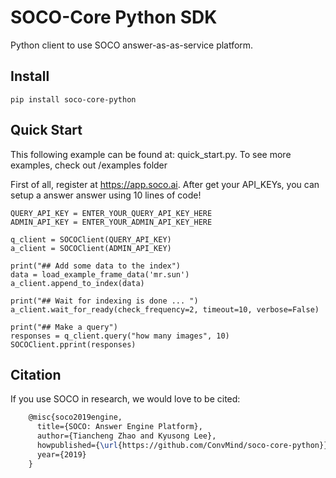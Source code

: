 # SOCO-Core Python SDK
Python client to use SOCO answer-as-as-service platform.

## Install 
    pip install soco-core-python
    
## Quick Start

This following example can be found at: quick_start.py. To see more examples, check out /examples folder

First of all, register at https://app.soco.ai. After get your API_KEYs, you can setup a answer answer 
using 10 lines of code!

    QUERY_API_KEY = ENTER_YOUR_QUERY_API_KEY_HERE
    ADMIN_API_KEY = ENTER_YOUR_ADMIN_API_KEY_HERE

    q_client = SOCOClient(QUERY_API_KEY)
    a_client = SOCOClient(ADMIN_API_KEY)

    print("## Add some data to the index")
    data = load_example_frame_data('mr.sun')
    a_client.append_to_index(data)

    print("## Wait for indexing is done ... ")
    a_client.wait_for_ready(check_frequency=2, timeout=10, verbose=False)

    print("## Make a query")
    responses = q_client.query("how many images", 10)
    SOCOClient.pprint(responses)
    
## Citation
If you use SOCO in research, we would love to be cited:

```latex
    @misc{soco2019engine,
      title={SOCO: Answer Engine Platform},
      author={Tiancheng Zhao and Kyusong Lee},
      howpublished={\url{https://github.com/ConvMind/soco-core-python}},
      year={2019}
    }
```
